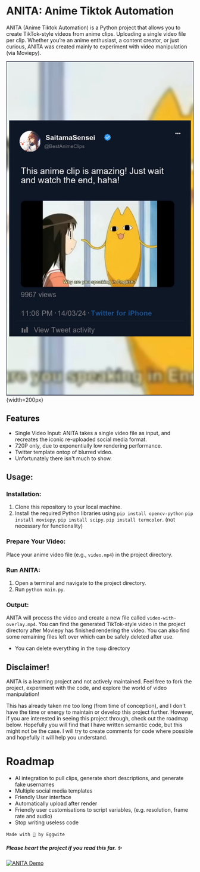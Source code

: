 # ANITA: Anime Tiktok Automation

ANITA (Anime Tiktok Automation) is a Python project that allows you to create TikTok-style videos from anime clips. Uploading a single video file per clip. Whether you’re an anime enthusiast, a content creator, or just curious, ANITA was created mainly to experiment with video manipulation (via Moviepy).

![Screenshot](image.png){width=200px}

## Features
- Single Video Input: ANITA takes a single video file as input, and recreates the iconic re-uploaded social media format.
- 720P only, due to exponentially low rendering performance.
- Twitter template ontop of blurred video.
- Unfortunately there isn't much to show.

## Usage:
### Installation:
1. Clone this repository to your local machine. 
2. Install the required Python libraries using 
`pip install opencv-python`
`pip install moviepy`.
`pip install scipy`.
`pip install termcolor`. (not necessary for functionality)

### Prepare Your Video:
Place your anime video file (e.g., `video.mp4`) in the project directory.

### Run ANITA:
1. Open a terminal and navigate to the project directory.
2. Run `python main.py`.

### Output:
ANITA will process the video and create a new file called `video-with-overlay.mp4`.
You can find the generated TikTok-style video in the project directory after Moviepy has finished rendering the video. You can also find some remaining files left over which can be safely deleted after use.
- You can delete everything in the `temp`  directory

## Disclaimer!
ANITA is a learning project and not actively maintained. Feel free to fork the project, experiment with the code, and explore the world of video manipulation!

This has already taken me too long (from time of conception), and I don't have the time or energy to maintain or develop this project further. However, if you are interested in seeing this project through, check out the roadmap below. Hopefully you will find that I have written semantic code, but this might not be the case. I will try to create comments for code where possible and hopefully it will help you understand.

# Roadmap
- AI integration to pull clips, generate short descriptions, and generate fake usernames
- Multiple social media templates
- Friendly User interface
- Automatically upload after render
- Friendly user customisations to script variables, (e.g. resolution, frame rate and audio)
- Stop writing useless code


``Made with 💖 by Eggwite``
##### Please heart the project if you read this far. ✨

[![ANITA Demo](https://img.youtube.com/vi/YOUTUBE_VIDEO_ID_HERE/0.jpg)](https://www.youtube.com/watch?v=YOUTUBE_VIDEO_ID_HERE)